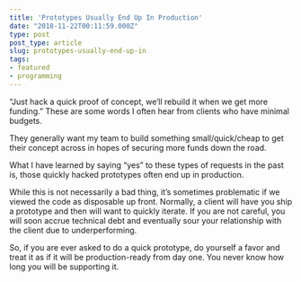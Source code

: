 ```yaml
---
title: 'Prototypes Usually End Up In Production'
date: "2018-11-22T00:11:59.000Z"
type: post 
post_type: article
slug: prototypes-usually-end-up-in
tags: 
- featured
- programming
---
```

“Just hack a quick proof of concept, we’ll rebuild it when we get more funding.”  These are some words I often hear from clients who have minimal budgets. 

They generally want my team to build something small/quick/cheap to get their concept across in hopes of securing more funds down the road. 

What I have learned by saying “yes” to these types of requests in the past is, those quickly hacked prototypes often end up in production. 

While this is not necessarily a bad thing, it’s sometimes problematic if we viewed the code as disposable up front. Normally, a client will have you ship a prototype and then will want to quickly iterate. If you are not careful, you will soon accrue technical debt and eventually sour your relationship with the client due to underperforming. 

So, if you are ever asked to do a quick prototype, do yourself a favor and treat it as if it will be production-ready from day one. You never know how long you will be supporting it. 

